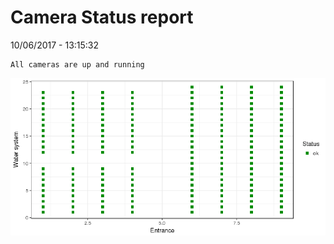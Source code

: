 Camera Status report
================
10/06/2017 - 13:15:32

    All cameras are up and running

![](camreport_files/figure-markdown_github/unnamed-chunk-2-1.png)
